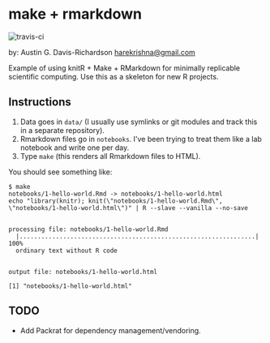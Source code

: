 # make + rmarkdown

![travis-ci](https://travis-ci.org/audy/make-rmarkdown.svg)

by: Austin G. Davis-Richardson <harekrishna@gmail.com>

Example of using knitR + Make + RMarkdown for minimally replicable scientific
computing. Use this as a skeleton for new R projects.

## Instructions

1. Data goes in `data/` (I usually use symlinks or git modules and track this in
   a separate repository).
2. Rmarkdown files go in `notebooks`. I've been trying to treat them like a lab
   notebook and write one per day.
3. Type `make` (this renders all Rmarkdown files to HTML).

You should see something like:

```
$ make
notebooks/1-hello-world.Rmd -> notebooks/1-hello-world.html
echo "library(knitr); knit(\"notebooks/1-hello-world.Rmd\", \"notebooks/1-hello-world.html\")" | R --slave --vanilla --no-save


processing file: notebooks/1-hello-world.Rmd
  |.................................................................| 100%
  ordinary text without R code


output file: notebooks/1-hello-world.html

[1] "notebooks/1-hello-world.html"
```

## TODO

- Add Packrat for dependency management/vendoring.
